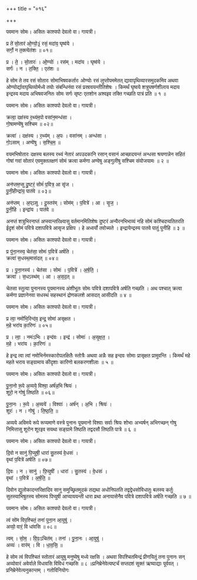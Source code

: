 +++
title = "०१६"

+++


पवमानः सोमः। असितः काश्यपो देवलो वा। गायत्री।

प्र ते॑ सो॒तार॑ ओ॒ण्यो॒३॒॑ रसं॒ मदा॑य॒ घृष्व॑ये ।  
सर्गो॒ न त॒क्त्येत॑शः ॥ ०१॥

प्र । ते॒ । सो॒तारः॑ । ओ॒ण्योः॑ । रस॑म् । मदा॑य । घृष्व॑ये ।  
सर्गः॑ । न । त॒क्ति॒ । एत॑शः ॥

हे सोम ते तव रसं सोतारः सोमाभिषवकर्तारः ओण्योः रसं लुप्तोपममेतत् द्यावापृथिव्यारसमुदकमिव अथवा ओण्योर्द्यावापृथिव्योर्मध्ये तयोः संबन्धिनंवा रसं प्रस्रावयन्तीतिशेषः । किमर्थं घृष्वये शत्रुघषर्णशीलाय मदाय इन्द्रस्य मदाय अभिषवजनितः सोमः सर्गः सृष्टः एतशोन अश्वइव तक्ति गच्छति पात्रं प्रति ॥ १ ॥

पवमानः सोमः। असितः काश्यपो देवलो वा। गायत्री।

क्रत्वा॒ दक्ष॑स्य र॒थ्य॑म॒पो वसा॑न॒मन्ध॑सा ।  
गो॒षामण्वे॑षु सश्चिम ॥ ०२॥

क्रत्वा॑ । दक्ष॑स्य । र॒थ्य॑म् । अ॒पः । वसा॑नम् । अन्ध॑सा ।  
गो॒ऽसाम् । अण्वे॑षु । स॒श्चि॒म॒ ॥

वयमभिषोतारः दक्षस्य बलस्य रथ्यं नेतारं अपउदकानि रसान् वसानं आच्छादयन्तं अन्धसा श्रयणान्नेन सहितं गोषां गवां सोतारं एवमुक्तलक्षणं सोमं क्रत्वा कर्मणा अण्वेषु अङ्गुलीषु सश्चिम संयोजयामः ॥ २ ॥

पवमानः सोमः। असितः काश्यपो देवलो वा। गायत्री।

अन॑प्तम॒प्सु दु॒ष्टरं॒ सोमं॑ प॒वित्र॒ आ सृ॑ज ।  
पु॒नी॒हीन्द्रा॑य॒ पात॑वे ॥ ०३॥

अन॑प्तम् । अ॒प्ऽसु । दु॒स्तर॑म् । सोम॑म् । प॒वित्रे॑ । आ । सृ॒ज॒ ।  
पु॒नी॒हि । इन्द्रा॑य । पात॑वे ॥

अनप्तं शत्रुभिरनाप्तं अप्स्वान्तरिक्ष्यासु वर्तमानमितिशेषः दुष्टरं अन्यैरनभिभाव्यं नहि सोमं कश्चिदप्यतितरति ईदृशं सोमं पवित्रे दशापवित्रे आसृज प्रक्षिप । हे अध्वर्यो तवोच्यते । इन्द्रायेन्द्रस्य पातवे पातुं पुनीहि ॥ ३ ॥

पवमानः सोमः। असितः काश्यपो देवलो वा। गायत्री।

प्र पु॑ना॒नस्य॒ चेत॑सा॒ सोमः॑ प॒वित्रे॑ अर्षति ।  
क्रत्वा॑ स॒धस्थ॒मास॑दत् ॥ ०४॥

प्र । पु॒ना॒नस्य॑ । चेत॑सा । सोमः॑ । प॒वित्रे॑ । अ॒र्ष॒ति॒ ।  
क्रत्वा॑ । स॒धऽस्थ॑म् । आ । अ॒स॒द॒त् ॥

चेतसा स्तुत्या पुनानस्य पूयमानस्य अंशीभूतः सोमः पवित्रे दशापवित्रे अर्षति गच्छति । अथ पश्चात् क्रत्वा कर्मणा प्रज्ञानेनवा सधस्थं सहस्थानं द्रोणकलशे आसदत् आसीदति ॥ ४ ॥

पवमानः सोमः। असितः काश्यपो देवलो वा। गायत्री।

प्र त्वा॒ नमो॑भि॒रिन्द॑व॒ इन्द्र॒ सोमा॑ असृक्षत ।  
म॒हे भरा॑य का॒रिणः॑ ॥ ०५॥

प्र । त्वा॒ । नमः॑ऽभिः । इन्द॑वः । इन्द्र॑ । सोमाः॑ । अ॒सृ॒क्ष॒त॒ ।  
म॒हे । भरा॑य । का॒रिणः॑ ॥

हे इन्द्र त्वा त्वां नमोभिर्नमस्कारोपलक्षितैः स्तोत्रैः अथवा अन्नैः सह इन्दवः सोमाः प्रासृक्षत प्रामुवन्ति । किमर्थं महे महते भराय सङ्ग्रामाय कीदृशाः कारिणो बलकरणशीलाः ॥ ५ ॥

पवमानः सोमः। असितः काश्यपो देवलो वा। गायत्री।

पु॒ना॒नो रू॒पे अ॒व्यये॒ विश्वा॒ अर्ष॑न्न॒भि श्रियः॑ ।  
शूरो॒ न गोषु॑ तिष्ठति ॥ ०६॥

पु॒ना॒नः । रू॒पे । अ॒व्यये॑ । विश्वाः॑ । अर्ष॑न् । अ॒भि । श्रियः॑ ।  
शूरः॑ । न । गोषु॑ । ति॒ष्ठ॒ति॒ ॥

अव्यये अविमये रूपे रूप्यमाणे वस्त्रे पुनानः पूयमानो विश्वाः सर्वाः श्रियः शोभाः अभ्यर्षन् अभिगच्छन् गोषु निमित्तासु शूरोन शूरइव सयथा सङ्ग्रामे तिष्ठति तद्वदसौ तिष्ठति पात्रे ॥ ६ ॥

पवमानः सोमः। असितः काश्यपो देवलो वा। गायत्री।

दि॒वो न सानु॑ पि॒प्युषी॒ धारा॑ सु॒तस्य॑ वे॒धसः॑ ।  
वृथा॑ प॒वित्रे॑ अर्षति ॥ ०७॥

दि॒वः । न । सानु॑ । पि॒प्युषी॑ । धारा॑ । सु॒तस्य॑ । वे॒धसः॑ ।  
वृथा॑ । प॒वित्रे॑ । अ॒र्ष॒ति॒ ॥

दिवोन द्युलोकादन्तरिक्षादिव सानु समुच्छ्रितमुदकं तद्यथा अधोनिपतति तद्वद्वेधसोविधातुः बलस्य कर्तुः सुतस्याभिषुतस्य सोमस्य पिप्युषी आप्याययन्ती धारा व्रथा अनायासेनैव पवित्रे दशापवित्रे अर्षति गच्छति ॥ ७ ॥

पवमानः सोमः। असितः काश्यपो देवलो वा। गायत्री।

त्वं सो॑म विप॒श्चितं॒ तना॑ पुना॒न आ॒युषु॑ ।  
अव्यो॒ वारं॒ वि धा॑वसि ॥ ०८॥

त्वम् । सो॒म॒ । वि॒पः॒ऽचित॑म् । तना॑ । पु॒ना॒नः । आ॒युषु॑ ।  
अव्यः॑ । वार॑म् । वि । धा॒व॒सि॒ ॥

हे सोम त्वं विपश्चितं स्तोतारं आयुषु मनुष्येषु मध्ये रक्षसि । अथवा विपश्चितमिन्द्रं प्रीणयितुं तना पुनानः सन् अव्योवारं अवेर्वाले विधावसि विविधं गच्छसि ॥ ८ ॥प्रनिम्रेनेवेत्यष्टर्चं सप्तदशं सूक्तं ऋष्याद्याः पूर्ववत् । प्रनिम्रेनेवेत्यनुकान्तम् । गतोविनियोगः